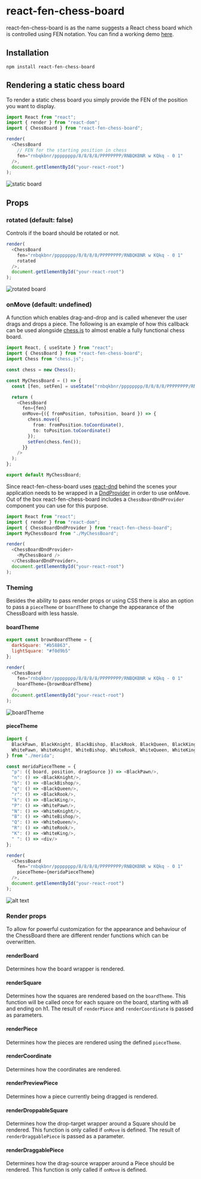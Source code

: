 # react-fen-chess-board

react-fen-chess-board is as the name suggests a React chess board which is controlled using FEN
notation.
You can find a working demo [here](https://cymantex.github.io/react-chess-board/).

## Installation

``npm install react-fen-chess-board``

## Rendering a static chess board

To render a static chess board you simply provide the FEN of the position you want to display.

````typescript jsx
import React from "react";
import { render } from "react-dom";
import { ChessBoard } from "react-fen-chess-board";

render(
  <ChessBoard
    // FEN for the starting position in chess
    fen="rnbqkbnr/pppppppp/8/8/8/8/PPPPPPPP/RNBQKBNR w KQkq - 0 1"
  />,
  document.getElementById("your-react-root")
);
````

![static board](https://raw.githubusercontent.com/dv16sen/react-chess-board/master/assets/static-board.PNG "Static ChessBoard")

## Props

### rotated (default: false)

Controls if the board should be rotated or not.

````typescript jsx
render(
  <ChessBoard
    fen="rnbqkbnr/pppppppp/8/8/8/8/PPPPPPPP/RNBQKBNR w KQkq - 0 1"
    rotated
  />,
  document.getElementById("your-react-root")
);
````

![rotated board](https://raw.githubusercontent.com/dv16sen/react-chess-board/master/assets/rotated.PNG "Rotated ChessBoard")

### onMove (default: undefined)

A function which enables drag-and-drop and is called whenever the user drags and drops a piece. The
following is an example of how this callback can be used
alongside [chess.js](https://github.com/jhlywa/chess.js) to almost enable a fully functional chess
board.

````typescript jsx
import React, { useState } from "react";
import { ChessBoard } from "react-fen-chess-board";
import Chess from "chess.js";

const chess = new Chess();

const MyChessBoard = () => {
  const [fen, setFen] = useState("rnbqkbnr/pppppppp/8/8/8/8/PPPPPPPP/RNBQKBNR w KQkq - 0 1");

  return (
    <ChessBoard
      fen={fen}
      onMove={({ fromPosition, toPosition, board }) => {
        chess.move({
          from: fromPosition.toCoordinate(),
          to: toPosition.toCoordinate()
        });
        setFen(chess.fen());
      }}
    />
  );
};

export default MyChessBoard;
````

Since react-fen-chess-board uses [react-dnd](https://react-dnd.github.io/react-dnd/about) behind the
scenes your application needs to be wrapped in
a [DndProvider](https://react-dnd.github.io/react-dnd/docs/api/dnd-provider) in order to use onMove.
Out of the box react-fen-chess-board includes a ``ChessBoardDndProvider`` component you can use for
this purpose.

````typescript jsx
import React from "react";
import { render } from "react-dom";
import { ChessBoardDndProvider } from "react-fen-chess-board";
import MyChessBoard from "./MyChessBoard";

render(
  <ChessBoardDndProvider>
    <MyChessBoard />
  </ChessBoardDndProvider>,
  document.getElementById("your-react-root")
);
````

### Theming

Besides the ability to pass render props or using CSS there is also an option to pass
a ``pieceTheme`` or ``boardTheme`` to change the appearance of the ChessBoard with less hassle.

#### boardTheme

````javascript
export const brownBoardTheme = {
  darkSquare: "#b58863",
  lightSquare: "#f0d9b5"
};

render(
  <ChessBoard
    fen="rnbqkbnr/pppppppp/8/8/8/8/PPPPPPPP/RNBQKBNR w KQkq - 0 1"
    boardTheme={brownBoardTheme}
  />,
  document.getElementById("your-react-root")
);
````

![boardTheme](https://raw.githubusercontent.com/dv16sen/react-chess-board/master/assets/board-theme.PNG "boardTheme")

#### pieceTheme

````javascript
import {
  BlackPawn, BlackKnight, BlackBishop, BlackRook, BlackQueen, BlackKing,
  WhitePawn, WhiteKnight, WhiteBishop, WhiteRook, WhiteQueen, WhiteKing
} from "./merida";

const meridaPieceTheme = {
  "p": ({ board, position, dragSource }) => <BlackPawn/>,
  "n": () => <BlackKnight/>,
  "b": () => <BlackBishop/>,
  "q": () => <BlackQueen/>,
  "r": () => <BlackRook/>,
  "k": () => <BlackKing/>,
  "P": () => <WhitePawn/>,
  "N": () => <WhiteKnight/>,
  "B": () => <WhiteBishop/>,
  "Q": () => <WhiteQueen/>,
  "R": () => <WhiteRook/>,
  "K": () => <WhiteKing/>,
  " ": () => <div/>
};

render(
  <ChessBoard
    fen="rnbqkbnr/pppppppp/8/8/8/8/PPPPPPPP/RNBQKBNR w KQkq - 0 1"
    pieceTheme={meridaPieceTheme}
  />,
  document.getElementById("your-react-root")
);
````

![alt text](https://raw.githubusercontent.com/dv16sen/react-chess-board/master/assets/piece-theme.PNG "pieceTheme")

### Render props

To allow for powerful customization for the appearance and behaviour of the ChessBoard there are
different render functions which can be overwritten.

#### renderBoard

Determines how the board wrapper is rendered.

#### renderSquare

Determines how the squares are rendered based on the ``boardTheme``. This function will be called
once for each square on the board, starting with a8 and ending on h1. The result of ``renderPiece``
and ``renderCoordinate`` is passed as parameters.

#### renderPiece

Determines how the pieces are rendered using the defined ``pieceTheme``.

#### renderCoordinate

Determines how the coordinates are rendered.

#### renderPreviewPiece

Determines how a piece currently being dragged is rendered.

#### renderDroppableSquare

Determines how the drop-target wrapper around a Square should be rendered. This function is only
called if ``onMove`` is defined. The result of ``renderDraggablePiece`` is passed as a parameter.

#### renderDraggablePiece

Determines how the drag-source wrapper around a Piece should be rendered. This function is only
called if ``onMove`` is defined.


